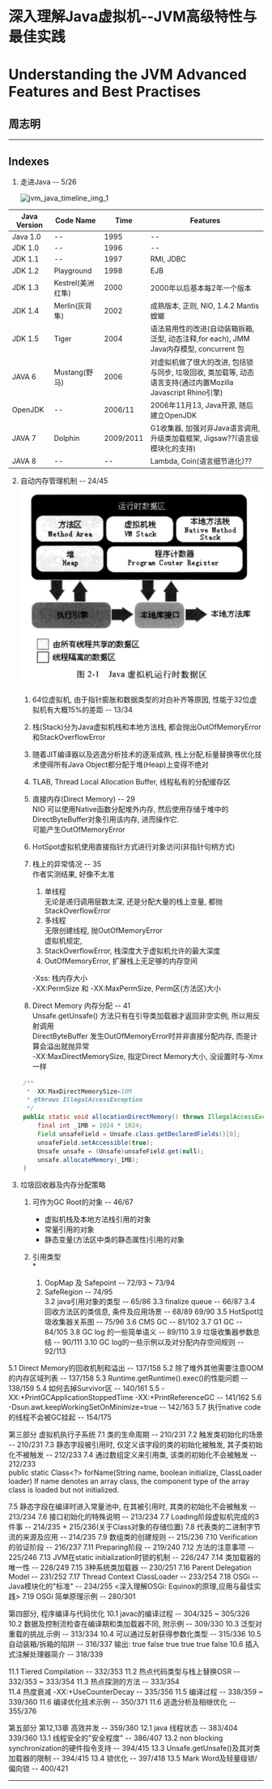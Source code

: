 #               深入理解Java虚拟机--JVM高级特性与最佳实践
#                Understanding the JVM Advanced Features and Best Practises  
##                                      周志明
---

## Indexes

1. 走进Java                                                            --  5/26

    ![jvm_java_timeline_img_1]  

Java Version | Code Name        |Time   |Features
-------------|------------------|-------|--------------------------------------
Java 1.0     | --               |1995   |--
JDK 1.0      | --               |1996   |--
JDK 1.1      | --               |1997   |RMI, JDBC         
JDK 1.2      | Playground       |1998   |EJB
JDK 1.3      | Kestrel(美洲红隼)|2000   |2000年以后基本每2年一个版本  
JDK 1.4      | Merlin(灰背隼)    |2002   |成熟版本, 正则, NIO, 1.4.2 Mantis 螳螂
JDK 1.5      | Tiger            |2004   |语法易用性的改进(自动装箱拆箱, 泛型, 动态注释,for each), JMM Java内存模型, concurrent 包  
JAVA 6       | Mustang(野马)    |2006    |对虚拟机做了很大的改进, 包括锁与同步, 垃圾回收, 类加载等, 动态语言支持(通过内置Mozilla Javascript Rhino引擎)  
OpenJDK      | --               |2006/11 |2006年11月13, Java开源, 随后建立OpenJDK
JAVA 7       | Dolphin          |2009/2011|G1收集器, 加强对非Java语言调用, 升级类加载框架, Jigsaw??(语言级模块化的支持)
JAVA 8       | --               |--      | Lambda, Coin(语言细节进化)??

2. 自动内存管理机制                                                  -- 24/45  
![jvm_java_memory_allocation_img_1]  
    
    1. 64位虚拟机, 由于指针膨胀和数据类型的对白补齐等原因, 性能于32位虚拟机有大概15%的差距                                   -- 13/34    
    
    2. 栈(Stack)分为Java虚拟机栈和本地方法栈, 
    都会抛出OutOfMemoryError和StackOverflowError  
    
    3. 随着JIT编译器以及逃逸分析技术的逐渐成熟, 栈上分配,标量替换等优化技术使得所有Java Object都分配于堆(Heap)上变得不绝对  
    
    4. TLAB, Thread Local Allocation Buffer, 线程私有的分配缓存区
    
    5. 直接内存(Direct Memory)                                      -- 29  
    NIO 可以使用Native函数分配堆外内存, 然后使用存储于堆中的DirectByteBuffer对象引用该内存, 进而操作它.   
    可能产生OutOfMemoryError  

    6. HotSpot虚拟机使用直接指针方式进行对象访问(非指针句柄方式)   
    
    7. 栈上的异常情况                                                -- 35  
        作者实测结果, 好像不太准     
        1. 单线程  
            无论是递归调用层数太深, 还是分配大量的栈上变量, 都抛StackOverflowError
        2. 多线程  
            无限创建线程, 抛OutOfMemoryError  
        虚拟机规定,   
        1. StackOverflowError, 栈深度大于虚拟机允许的最大深度  
        2. OutOfMemoryError, 扩展栈上无足够的内存空间  

        -Xss: 栈内存大小  
        -XX:PermSize 和 -XX:MaxPermSize, Perm区(方法区)大小
    8. Direct Memory 内存分配                                       -- 41  
        Unsafe.getUnsafe() 方法只有在引导类加载器才返回非空实例, 所以用反射调用  
        DirectByteBuffer 发生OutOfMemoryError时并非直接分配内存, 而是计算会溢出就抛异常  
        -XX:MaxDirectMemorySize, 指定Direct Memory大小, 没设置时与-Xmx一样    
```java
    /**
     * -XX:MaxDirectMemorySize=10M
     * @throws IllegalAccessException
     */
    public static void allocationDirectMemory() throws IllegalAccessException{
        final int _1MB = 1024 * 1024;
        Field unsafeField = Unsafe.class.getDeclaredFields()[0];
        unsafeField.setAccessible(true);
        Unsafe unsafe = (Unsafe)unsafeField.get(null);
        unsafe.allocateMemory(_1MB);                
    }
```

3. 垃圾回收器及内存分配策略  
    1. 可作为GC Root的对象                                             -- 46/67  
        * 虚拟机栈及本地方法栈引用的对象  
        * 常量引用的对象  
        * 静态变量(方法区中类的静态属性)引用的对象  
    2. 引用类型  
        * 

        1. OopMap 及 Safepoint                                -- 72/93 ~ 73/94  
        2. SafeRegion                                        -- 74/95  
3.2 java引用对象的类型                                     -- 65/86
3.3 finalize queue                                          --  66/87
3.4 回收方法区的类信息, 条件及应用场景                  --  68/89  69/90
3.5 HotSpot垃圾收集器关系图                             --  75/96
3.6 CMS GC                                                  -- 81/102
3.7 G1 GC                                                   -- 84/105
3.8 GC log 的一些简单语义                                  -- 89/110
3.9 垃圾收集器参数总结                                       --  90/111
3.10 GC log的一些示例以及对分配内存空间规则         -- 92/113

5.1 Direct Memory的回收机制和溢出                       -- 137/158
5.2 除了堆外其他需要注意OOM的内存区域列表                -- 137/158
5.3 Runtime.getRuntime().exec()的性能问题                --  138/159
5.4 如何去掉Survivor区                                       --  140/161
5.5 -XX:+PrintGCApplicationStoppedTime   -XX:+PrintReferenceGC                      -- 141/162
5.6 -Dsun.awt.keepWorkingSetOnMinimize=true         -- 142/163
5.7 执行native code的线程不会被GC挂起                 --  154/175

第三部分 虚拟机执行子系统
7.1 类的生命周期                                              --  210/231
7.2 触发类初始化的场景                                       --  210/231
7.3 静态字段被引用时, 仅定义该字段的类的初始化被触发, 其子类初始化不被触发           --  212/233
7.4 通过数组定义来引用类, 该类的初始化不会被触发                                         -- 212/233  
    public static Class<?> forName(String name, boolean initialize,
                                   ClassLoader loader)
    If name denotes an array class, the component type of the array class is loaded but not initialized.                           
                                   
7.5 静态字段在编译时进入常量池中, 在其被引用时, 其类的初始化不会被触发                 -- 213/234
7.6 接口初始化的特殊说明                                  -- 213/234
7.7 Loading阶段虚拟机完成的3件事                          -- 214/235  +   215/236(关于Class对象的存储位置)
7.8 代表类的二进制字节流的来源及应用                        -- 214/235
7.9 数组类的创建规则                                        -- 215/236
7.10 Verification的验证阶段                                  --  216/237 
7.11 Preparing阶段                                            -- 219/240
7.12 <clinit>方法的注意事项                                    --  225/246
7.13 JVM在static initialization时锁的机制                 --  226/247
7.14 类加载器的唯一性                                       --  228/249
7.15 3种系统类加载器                                       -- 230/251
7.16 Parent Delegation Model                                --  231/252
7.17 Thread Context ClassLoader                         --  233/254
7.18 OSGi -- Java模块化的"标准"                           -- 234/255
<深入理解OSGi: Equinox的原理,应用与最佳实践>
7.19 OSGi 简单原理示例                                        --  280/301

第四部分, 程序编译与代码优化
10.1 javac的编译过程                                     --  304/325 ~ 305/326
10.2 数据及控制流检查在编译期和类加载器不同, 附示例   --  309/330
10.3 泛型对重载的挑战,示例                                    --  313/334
10.4 可以通过反射获得参数化类型                          --  315/336
10.5 自动装箱/拆箱的陷阱                                 --  316/337
        输出: true false true true true false
10.6 插入式注解处理器简介                                 --  318/339 

11.1 Tiered Compilation                                     --  332/353
11.2 热点代码类型与栈上替换OSR                         --  332/353 ~ 333/354
11.3 热点探测的方法                                            --  333/354                                     
11.4 热度衰减 -XX:+UseCounterDecay                      --  335/356
11.5 编译过程                                               --  338/359 ~ 339/360
11.6 编译优化技术示例                                       --  350/371
11.6 逃逸分析及相继优化                                  --  355/376

第五部分 第12,13章 高效并发                               --  359/380
12.1 java 线程状态                                          --  383/404     339/360
13.1 线程安全的"安全程度"                                    --  386/407
13.2 non blocking synchronization的硬件指令支持            -- 394/415
13.3 Unsafe.getUnsafe()及其对类加载器的限制           -- 394/415
13.4 锁优化                                                    -- 397/418
13.5 Mark Word及轻量级锁/偏向锁                         --  400/421


---
[jvm_java_timeline_img_1]:/resources/img/java/jvm_java_timeline_img_1.png "java version timeline"
[jvm_java_memory_allocation_img_1]:/resources/img/java/jvm_java_memory_allocation_1.png "java memory allocation"
